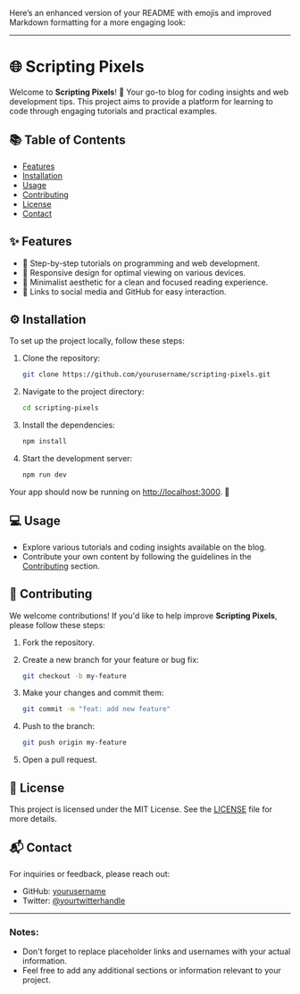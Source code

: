 Here’s an enhanced version of your README with emojis and improved Markdown formatting for a more engaging look:

---

# 🌐 Scripting Pixels

Welcome to **Scripting Pixels**! 🚀 Your go-to blog for coding insights and web development tips. This project aims to provide a platform for learning to code through engaging tutorials and practical examples.

## 📚 Table of Contents

- [Features](#features)
- [Installation](#installation)
- [Usage](#usage)
- [Contributing](#contributing)
- [License](#license)
- [Contact](#contact)

## ✨ Features

- 📝 Step-by-step tutorials on programming and web development.
- 📱 Responsive design for optimal viewing on various devices.
- 🎨 Minimalist aesthetic for a clean and focused reading experience.
- 🔗 Links to social media and GitHub for easy interaction.

## ⚙️ Installation

To set up the project locally, follow these steps:

1. Clone the repository:

   ```bash
   git clone https://github.com/yourusername/scripting-pixels.git
   ```

2. Navigate to the project directory:

   ```bash
   cd scripting-pixels
   ```

3. Install the dependencies:

   ```bash
   npm install
   ```

4. Start the development server:

   ```bash
   npm run dev
   ```

Your app should now be running on [http://localhost:3000](http://localhost:3000). 🎉

## 💻 Usage

- Explore various tutorials and coding insights available on the blog.
- Contribute your own content by following the guidelines in the [Contributing](#contributing) section.

## 🤝 Contributing

We welcome contributions! If you'd like to help improve **Scripting Pixels**, please follow these steps:

1. Fork the repository.
2. Create a new branch for your feature or bug fix:

   ```bash
   git checkout -b my-feature
   ```

3. Make your changes and commit them:

   ```bash
   git commit -m "feat: add new feature"
   ```

4. Push to the branch:

   ```bash
   git push origin my-feature
   ```

5. Open a pull request.

## 📜 License

This project is licensed under the MIT License. See the [LICENSE](LICENSE) file for more details.

## 📬 Contact

For inquiries or feedback, please reach out:

- GitHub: [yourusername](https://github.com/yourusername)
- Twitter: [@yourtwitterhandle](https://twitter.com/yourtwitterhandle)

---

### Notes:
- Don't forget to replace placeholder links and usernames with your actual information.
- Feel free to add any additional sections or information relevant to your project.